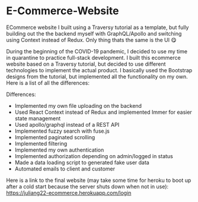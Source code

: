 # E-Commerce-Website
ECommerce website I built using a Traversy tutorial as a template, but fully building out the the backend myself with GraphQL/Apollo and switching using Context instead of Redux. Only thing thats the same is the UI 😋 

During the beginning of the COVID-19 pandemic, I decided to use my time in quarantine to practice full-stack development. I built this ecommerce website based on a Traversy tutorial, but decided to use different technologies to implement the actual product. I basically used the Bootstrap designs from the tutorial, but implemented all the functionality on my own. Here is a list of all the differences:

Differences:
- Implemented my own file uploading on the backend
- Used React Context instead of Redux and implemented Immer for easier state management
- Used apollo/graphql instead of a REST API
- Implemented fuzzy search with fuse.js
- Implemented paginated scrolling
- Implemented filtering
- Implemented my own authentication
- Implemented authorization depending on admin/logged in status
- Made a data loading script to generated fake user data
- Automated emails to client and customer

Here is a link to the final website (may take some time for heroku to boot up after a cold start because the server shuts down when not in use): https://juliang22-ecommerce.herokuapp.com/login
